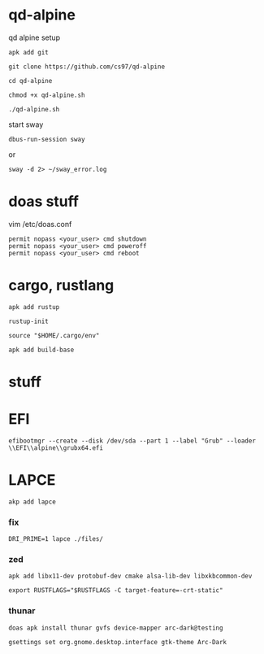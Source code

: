 # qd-alpine
qd alpine setup
```
apk add git
```
```
git clone https://github.com/cs97/qd-alpine
```
```
cd qd-alpine
```
```
chmod +x qd-alpine.sh
```
```
./qd-alpine.sh
```




start sway
```
dbus-run-session sway
```
or
```
sway -d 2> ~/sway_error.log
```

# doas stuff
vim /etc/doas.conf
```
permit nopass <your_user> cmd shutdown
permit nopass <your_user> cmd poweroff
permit nopass <your_user> cmd reboot
```


# cargo, rustlang
```
apk add rustup
```
```
rustup-init
```
```
source "$HOME/.cargo/env"
```
```
apk add build-base
```

# stuff


# EFI
```
efibootmgr --create --disk /dev/sda --part 1 --label "Grub" --loader \\EFI\\alpine\\grubx64.efi 
```

# LAPCE
```
akp add lapce
```
### fix
```
DRI_PRIME=1 lapce ./files/
```

### zed
```
apk add libx11-dev protobuf-dev cmake alsa-lib-dev libxkbcommon-dev
```
```
export RUSTFLAGS="$RUSTFLAGS -C target-feature=-crt-static"
```

### thunar
```
doas apk install thunar gvfs device-mapper arc-dark@testing
```

```
gsettings set org.gnome.desktop.interface gtk-theme Arc-Dark
```

